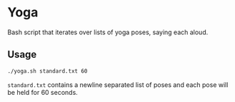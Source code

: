 # Yoga

Bash script that iterates over lists of yoga poses, saying each aloud.

## Usage

```bash
./yoga.sh standard.txt 60
```

`standard.txt` contains a newline separated list of poses and each pose will be held for 60 seconds.
